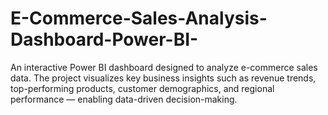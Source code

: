 # E-Commerce-Sales-Analysis-Dashboard-Power-BI-
An interactive Power BI dashboard designed to analyze e-commerce sales data. The project visualizes key business insights such as revenue trends, top-performing products, customer demographics, and regional performance — enabling data-driven decision-making.

